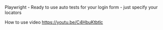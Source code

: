 Playwright - Ready to use auto tests for your login form - just specify your locators

How to use video https://youtu.be/C4HbuKtbtlc
